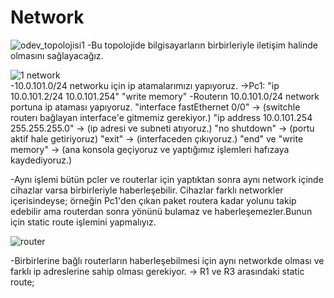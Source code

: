 # Network

![odev_topolojisi1](https://github.com/ggunayd/Network/assets/99563515/efdf29ba-2a4d-4293-b6b4-50c8ac4b049c)
-Bu topolojide bilgisayarların birbirleriyle iletişim halinde olmasını sağlayacağız.

![1 network](https://github.com/ggunayd/Network/assets/99563515/19471d9f-2ac6-433f-8f5f-97742f7e4628)
<br>
-10.0.101.0/24 networku için ip atamalarımızı yapıyoruz.
->Pc1:
  "ip 10.0.101.2/24 10.0.101.254"
  "write memory"
-Routerın 10.0.101.0/24 network portuna ip ataması yapıyoruz.
  "interface fastEthernet 0/0" -> (switchle routerı bağlayan interface'e gitmemiz gerekiyor.)
  "ip address 10.0.101.254 255.255.255.0" -> (ip adresi ve subneti atıyoruz.)
  "no shutdown" -> (portu aktif hale getiriyoruz)
  "exit" -> (interfaceden çıkıyoruz.)
  "end" ve "write memory" -> (ana konsola geçiyoruz ve yaptığımız işlemleri hafızaya kaydediyoruz.)  

  -Aynı işlemi bütün pcler ve routerlar için yaptıktan sonra aynı network içinde cihazlar varsa birbirleriyle haberleşebilir.
Cihazlar farklı networkler içerisindeyse; örneğin Pc1'den çıkan paket routera kadar yolunu takip edebilir ama routerdan sonra
yönünü bulamaz ve haberleşemezler.Bunun için static route işlemini yapmalıyız.

![router](https://github.com/ggunayd/Network/assets/99563515/12d6efe2-03ea-445b-905b-22471742dea3)

  -Birbirlerine bağlı routerların haberleşebilmesi için aynı networkde olması ve farklı ip adreslerine sahip olması gerekiyor.
-> R1 ve R3 arasındaki static route;
